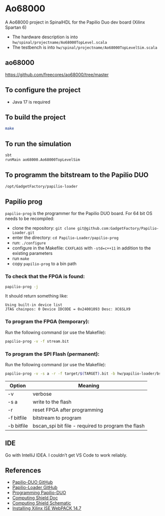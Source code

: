 # Ao68000
A Ao68000 project in SpinalHDL for the Papilio Duo dev board (Xilinx Spartan 6)
* The hardware description is into `hw/spinal/projectname/Ao68000TopLevel.scala`
* The testbench is into `hw/spinal/projectname/Ao68000TopLevelSim.scala`

## ao68000
https://github.com/freecores/ao68000/tree/master

## To configure the project
* Java 17 is required

## To build the project
```bash
make
```

## To run the simulation
```bash
sbt
runMain ao68000.Ao68000TopLevelSim
```


## To programm the bitstream to the Papilio DUO
```bash
/opt/GadgetFactory/papilio-loader
```

## Papilio prog
`papilio-prog` is the programmer for the Papilio DUO board.
For 64 bit OS needs to be recompiled:
* clone the repository: `git clone git@github.com:GadgetFactory/Papilio-Loader.git`
* enter the directory: `cd Papilio-Loader/papilio-prog`
* run: `./configure`
* configure in the Makefile: `CXXFLAGS` with `-std=c++11` in addition to the existing parameters
* run  `make`
* copy `papilio-prog` to a bin path

### To check that the FPGA is found:
```bash
papilio-prog -j
```
It should return something like:
```
Using built-in device list
JTAG chainpos: 0 Device IDCODE = 0x24001093	Desc: XC6SLX9
```

### To program the FPGA (temporary):
Run the following command (or use the Makefile):
```bash
papilio-prog -v -f stream.bit
```

### To program the SPI Flash (permanent):
Run the following command (or use the Makefile):
```bash
papilio-prog -v -s a -r -f target/$(TARGET).bit -b hw/papilio-loader/bscan_spi_xc6slx9.bit
```
| Option        | Meaning                                                 |
|---------------|---------------------------------------------------------|
| -v            | verbose                                                 |
| -s a          | write to the flash                                      |
| -r            | reset FPGA after programming                            |
| -f bitfile    | bitstream to program                                    |
| -b bitfile    | bscan_spi bit file - required to program the flash      |


## IDE
Go with IntelliJ IDEA. I couldn’t get VS Code to work reliably.

## References
* [Papilio-DUO GitHub](https://github.com/GadgetFactory/Papilio-DUO)
* [Papilio-Loader GitHub](https://github.com/GadgetFactory/Papilio-Loader)
* [Programming Papilio-DUO](https://github.com/defano/digital-design/blob/master/docs/papilio-instructions.md)
* [Computing Shield Doc](https://oe7twj.at/index.php?title=FPGA/PapilioDuo#Computing_Shield)
* [Computing Shield Schematic](https://oe7twj.at/images/1/17/BPS6001_Classic_Computing_Shield.pdf)
* [Installing Xilinx ISE WebPACK 14.7](https://blog.rcook.org/blog/2019/papilio-duo-part-1/)
